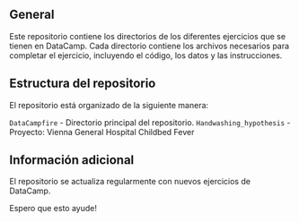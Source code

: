 ## General
Este repositorio contiene los directorios de los diferentes ejercicios que se tienen en DataCamp. Cada directorio contiene los archivos necesarios para completar el ejercicio, incluyendo el código, los datos y las instrucciones.

## Estructura del repositorio

El repositorio está organizado de la siguiente manera:

`DataCampfire` - Directorio principal del repositorio.
`Handwashing_hypothesis` - Proyecto: Vienna General Hospital Childbed Fever

## Información adicional
El repositorio se actualiza regularmente con nuevos ejercicios de DataCamp.

Espero que esto ayude!
